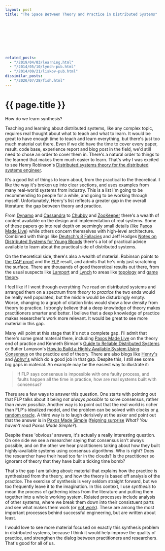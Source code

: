 ```yaml
---
layout: post
title: "The Space Between Theory and Practice in Distributed Systems"









related_posts:
  - "/2019/04/03/learning.html"
  - "/2014/05/10/lynch-pub.html"
  - "/2014/09/21/liskov-pub.html"
dissimilar_posts:
  - "/2020/07/28/fish.html"
---
```

{{ page.title }}
================

<p class="meta">How do we learn synthesis?</p>

Teaching and learning about distributed systems, like any complex topic, requires real thought about what to teach and what to learn. It would be great to have enough time to teach and learn everything, but there's just too much material out there. Even if we did have the time to cover every paper, result, code base, experience report and blog post in the field, we'd still need to chose an order to cover them in. There's a natural order to things to the learned that makes them much easier to learn. That's why I was excited to see Henry Robinson's [Distributed systems theory for the distributed systems engineer](http://the-paper-trail.org/blog/distributed-systems-theory-for-the-distributed-systems-engineer/).

It's a good list of things to learn about, from the practical to the theoretical. I like the way it's broken up into clear sections, and uses examples from many real-world systems from industry. This is a list I'm going to be recommending to people for a while, and going to be working through myself. Unfortunately, Henry's list reflects a greater gap in the overall literature: the gap between theory and practice.

From [Dynamo](http://www.allthingsdistributed.com/files/amazon-dynamo-sosp2007.pdf) and [Cassandra](https://www.cs.cornell.edu/projects/ladis2009/papers/lakshman-ladis2009.pdf) to [Chubby](http://static.googleusercontent.com/media/research.google.com/en/us/archive/chubby-osdi06.pdf) and [ZooKeeper](https://www.usenix.org/legacy/event/usenix10/tech/full_papers/Hunt.pdf) there's a wealth of content available on the design and implementation of real systems. Some of these papers go into real depth on seemingly small details (like [Paxos Made Live](http://www.cs.utexas.edu/users/lorenzo/corsi/cs380d/papers/paper2-1.pdf)) while others concern themselves with high-level architecture. Combined with things like [Deutsch's 8 Fallacies](https://blogs.oracle.com/jag/resource/Fallacies.html) and Jeff Hodges [Notes on Distributed Systems for Young Bloods](http://www.somethingsimilar.com/2013/01/14/notes-on-distributed-systems-for-young-bloods/) there's a lot of practical advice available to learn about the practical side of distributed systems.

On the theoretical side, there's also a wealth of material. Robinson points to [the CAP proof](http://lpd.epfl.ch/sgilbert/pubs/BrewersConjecture-SigAct.pdf) and the [FLP](http://macs.citadel.edu/rudolphg/csci604/ImpossibilityofConsensus.pdf) result, and admits that he's only just scratching the surface. There are thousands of good theoretical results out there, from the usual suspects like [Lamport](http://brooker.co.za/blog/2014/03/30/lamport-pub.html) and [Lynch](http://brooker.co.za/blog/2014/05/10/lynch-pub.html) to areas like [topology](http://www.amazon.com/Distributed-Computing-Through-Combinatorial-Topology/dp/0124045782) and [game theory](http://www.cs.utexas.edu/~lorenzo/papers/Abraham11Distributed.pdf).

I feel like if I went through everything I've read on distributed systems and arranged them on a spectrum from *theory* to *practice* the two ends would be really well populated, but the middle would be disturbingly empty. Worse, changing to a graph of citation links would show a low density from theory to practice. I strongly believe that a deep knowledge of theory makes practitioners smarter and better. I believe that a deep knowledge of practice makes researcher's work more relevant. It would be great to see more material in this gap.

Many will point at this stage that it's not a complete gap. I'll admit that there's some great material there, including [Paxos Made Live](http://www.cs.utexas.edu/users/lorenzo/corsi/cs380d/papers/paper2-1.pdf) on the theory end of practice and Kenneth Birman's [Guide to Reliable Distributed Systems](http://www.amazon.com/Guide-Reliable-Distributed-Systems-High-Assurance/dp/1447124154/) or Butler Lampson's [How to Build a Highly Available System
Using Consensus](http://research.microsoft.com/en-us/um/people/blampson/58-Consensus/Acrobat.pdf) on the practice end of theory. There are also blogs like [Henry's](http://the-paper-trail.org/blog/) and [Aphyr's](http://aphyr.com/) which do a good job in that gap. Despite this, I still see some big gaps in material. An example may be the easiest way to illustrate it:

> If FLP says consensus is impossible with one faulty process, and faults happen all the time in practice, how are real systems built with consensus?

There are a few ways to answer this question. One starts with pointing out that FLP talks about it being *not always possible* to solve consensus, rather than *never possible*. Another way is to point out that the real world is richer than FLP's idealized model, and the problem can be solved with clocks or [a random oracle](http://brooker.co.za/blog/2014/01/12/ben-or.html). A third way is to laugh derisively at the asker and point out that the answer is in [Paxos Made Simple](http://research.microsoft.com/en-us/um/people/lamport/pubs/paxos-simple.pdf) ([feigning surprise](https://www.hackerschool.com/manual#sec-environment) *What&#x203d; You haven't read Paxos Made Simple&#x203d;*).

Despite these 'obvious' answers, it's actually a really interesting question. On one side we see a researcher saying that consensus isn't always possible, and on the other we hear practitioners talking about how they built highly-available systems using consensus algorithms. Who is right? Does the researcher have their head too far in the clouds? Is the practitioner so ignorant of theory that they have built a ticking time bomb?

That's the gap I am talking about: material that explains how the practice is synthesized from the theory, and how the theory is based off analysis of the practice. The exercise of synthesis is very seldom straight forward, but we too frequently leave it to the imagination. In this context, I use *synthesis* to mean the process of gathering ideas from the literature and putting them together into a whole working system. Related processes include analysis of other systems, where we break them down into their consistuent parts and see what makes them work (or [not work](http://aphyr.com/tags/Jepsen)). These are among the most important processes behind successful engineering, but are written about least.

I would love to see more material focused on exactly this synthesis problem in distributed systems, because I think it would help improve the quality of practice, and strengthen the dialog between practitioners and researchers. That's good for all of us.